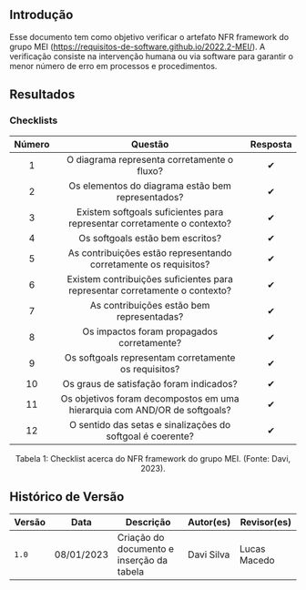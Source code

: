 ## Introdução

Esse documento tem como objetivo verificar o artefato NFR framework do grupo MEI (https://requisitos-de-software.github.io/2022.2-MEI/). A verificação consiste na intervenção humana ou via software para garantir o menor número de erro em processos e procedimentos.

## Resultados
### Checklists 

| Número |                                   Questão                                   | Resposta |
| :----: | :-------------------------------------------------------------------------: | :------: |
|   1    |                 O diagrama representa corretamente o fluxo?                 |    ✔     |
|   2    |             Os elementos do diagrama estão bem representados?               |    ✔     |
|   3    |   Existem softgoals suficientes para representar corretamente o contexto?   |    ✔     |
|   4    |                      Os softgoals estão bem escritos?                       |    ✔     |
|   5    |      As contribuições estão representando corretamente os requisitos?       |    ✔     |
|   6    | Existem contribuições suficientes para representar corretamente o contexto? |    ✔     |
|   7    |                  As contribuições estão bem representadas?                  |    ✔     |
|   8    |                 Os impactos foram propagados corretamente?                  |    ✔     |
|   9    |              Os softgoals representam corretamente os requisitos?           |    ✔     |
|   10    |              Os graus de satisfação foram indicados?           |    ✔     |
|   11    |              Os objetivos foram decompostos em uma hierarquia com AND/OR de softgoals?           |    ✔     |
|   12    |              O sentido das setas e sinalizações do softgoal é coerente?           |    ✔     |


<div style="text-align: center">
<p>
Tabela 1: Checklist acerca do NFR framework do grupo MEI. (Fonte: Davi, 2023).
</p>
</div>

## Histórico de Versão

| Versão | Data          | Descrição                          | Autor(es)     |  Revisor(es)  |
| ------ | ------------- | ---------------------------------- | ------------- | ------------- |
| `1.0`  | 08/01/2023 | Criação do documento e inserção da tabela | Davi Silva | Lucas Macedo |